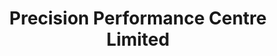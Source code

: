 ---
title: "Precision Performance Centre Limited"
url: /bungoma/precision-performance-centre-limited/
shop: Autowerkstatt
---